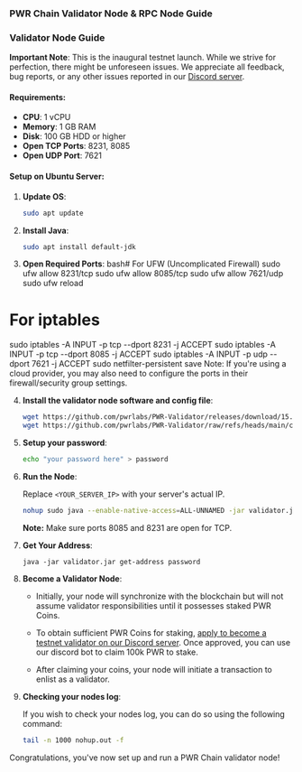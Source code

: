 
### **PWR Chain Validator Node & RPC Node Guide**

### **Validator Node Guide**

**Important Note**: This is the inaugural testnet launch. While we strive for perfection, there might be unforeseen issues. We appreciate all feedback, bug reports, or any other issues reported in our [Discord server](https://discord.gg/DJkcuy9SAg).

#### **Requirements**:
- **CPU**: 1 vCPU
- **Memory**: 1 GB RAM
- **Disk**: 100 GB HDD or higher
- **Open TCP Ports**: 8231, 8085
- **Open UDP Port**: 7621

#### **Setup on Ubuntu Server**:

1. **Update OS**: 
   ```bash
   sudo apt update
   ```

2. **Install Java**: 
   ```bash
   sudo apt install default-jdk
   ```

3. **Open Required Ports**:
   bash# For UFW (Uncomplicated Firewall)
sudo ufw allow 8231/tcp
sudo ufw allow 8085/tcp
sudo ufw allow 7621/udp
sudo ufw reload

# For iptables
sudo iptables -A INPUT -p tcp --dport 8231 -j ACCEPT
sudo iptables -A INPUT -p tcp --dport 8085 -j ACCEPT
sudo iptables -A INPUT -p udp --dport 7621 -j ACCEPT
sudo netfilter-persistent save
Note: If you're using a cloud provider, you may also need to configure the ports in their firewall/security group settings.


4. **Install the validator node software and config file**:
   ```bash
   wget https://github.com/pwrlabs/PWR-Validator/releases/download/15.11.9/validator.jar
   wget https://github.com/pwrlabs/PWR-Validator/raw/refs/heads/main/config.json
   ```

5. **Setup your password**:
   ```bash
   echo "your password here" > password 
   ```

6. **Run the Node**:

   Replace `<YOUR_SERVER_IP>` with your server's actual IP.
   ```bash
   nohup sudo java --enable-native-access=ALL-UNNAMED -jar validator.jar --ip <your nodes ip here> --password password & 
   ```
   **Note:** Make sure ports 8085 and 8231 are open for TCP.

7. **Get Your Address**:
     ```
     java -jar validator.jar get-address password
     ```

8. **Become a Validator Node**:

   - Initially, your node will synchronize with the blockchain but will not assume validator responsibilities until it possesses staked PWR Coins.
   
   - To obtain sufficient PWR Coins for staking, [apply to become a testnet validator on our Discord server](https://discord.gg/DJkcuy9SAg). Once approved, you can use our discord bot to claim 100k PWR to stake.
   
   - After claiming your coins, your node will initiate a transaction to enlist as a validator.

9. **Checking your nodes log**:

    If you wish to check your nodes log, you can do so using the following command:
    ```bash
    tail -n 1000 nohup.out -f 
    ```
    
Congratulations, you've now set up and run a PWR Chain validator node!

